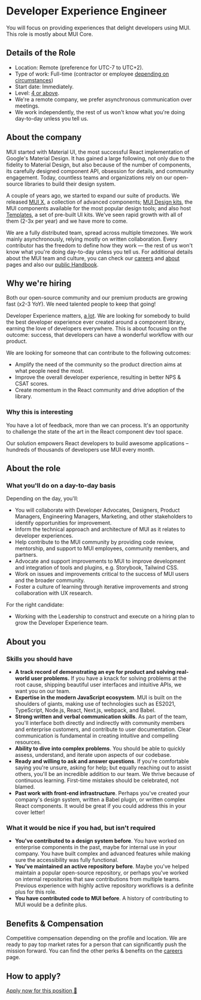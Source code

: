 # Developer Experience Engineer

<p class="description">You will focus on providing experiences that delight developers using MUI. This role is mostly about MUI Core.</p>

## Details of the Role

- Location: Remote (preference for UTC-7 to UTC+2).
- Type of work: Full-time (contractor or employee [depending on circumstances](https://mui-org.notion.site/Hiring-FAQ-64763b756ae44c37b47b081f98915501))
- Start date: Immediately.
- Level: [4 or above](https://docs.google.com/spreadsheets/d/1dDdPD-flNXlgZ0E3ZxVvCDx27RFuhVWJrcfcjNu_I8k/edit#gid=0).
- We're a remote company, we prefer asynchronous communication over meetings.
- We work independently, the rest of us won't know what you're doing day-to-day unless you tell us.

## About the company

MUI started with Material UI, the most successful React implementation of Google's Material Design.
It has gained a large following, not only due to the fidelity to Material Design, but also because of the number of components, its carefully designed component API, obsession for details, and community engagement.
Today, countless teams and organizations rely on our open-source libraries to build their design system.

A couple of years ago, we started to expand our suite of products.
We released [MUI X](/x/), a collection of advanced components; [MUI Design kits](/design-kits/), the MUI components available for the most popular design tools; and also host [Templates](/templates/), a set of pre-built UI kits.
We've seen rapid growth with all of them (2-3x per year) and we have more to come.

We are a fully distributed team, spread across multiple timezones.
We work mainly asynchronously, relying mostly on written collaboration.
Every contributor has the freedom to define how they work — the rest of us won't know what you're doing day-to-day unless you tell us.
For additional details about the MUI team and culture, you can check our [careers](/careers/) and [about](/about/) pages and also our [public Handbook](https://mui-org.notion.site/Handbook-f086d47e10794d5e839aef9dc67f324b).

## Why we're hiring

Both our open-source community and our premium products are growing fast (x2-3 YoY).
We need talented people to keep that going!

Developer Experience matters, [a lot](https://future.a16z.com/the-case-for-developer-experience/).
We are looking for somebody to build the best developer experience ever created around a component library, earning the love of developers everywhere.
This is about focusing on the outcome: success, that developers can have a wonderful workflow with our product.

We are looking for someone that can contribute to the following outcomes:

- Amplify the need of the community so the product direction aims at what people need the most.
- Improve the overall developer experience, resulting in better NPS & CSAT scores.
- Create momentum in the React community and drive adoption of the library.

### Why this is interesting

You have a lot of feedback, more than we can process. It's an opportunity to challenge the state of the art in the React component dev tool space.

Our solution empowers React developers to build awesome applications – hundreds of thousands of developers use MUI every month.

## About the role

### What you'll do on a day-to-day basis

Depending on the day, you'll:

- You will collaborate with Developer Advocates, Designers, Product Managers, Engineering Managers, Marketing, and other stakeholders to identify opportunities for improvement.
- Inform the technical approach and architecture of MUI as it relates to developer experiences.
- Help contribute to the MUI community by providing code review, mentorship, and support to MUI employees, community members, and partners.
- Advocate and support improvements to MUI to improve development and integration of tools and plugins, e.g. Storybook, Tailwind CSS.
- Work on issues and improvements critical to the success of MUI users and the broader community.
- Foster a culture of learning through iterative improvements and strong collaboration with UX research.

For the right candidate:

- Working with the Leadership to construct and execute on a hiring plan to grow the Developer Experience team.

## About you

### Skills you should have

- **A track record of demonstrating an eye for product and solving real-world user problems.** If you have a knack for solving problems at the root cause, shipping beautiful user interfaces and intuitive APIs, we want you on our team.
- **Expertise in the modern JavaScript ecosystem**.
  MUI is built on the shoulders of giants, making use of technologies such as ES2021, TypeScript, Node.js, React, Next.js, webpack, and Babel.
- **Strong written and verbal communication skills**.
  As part of the team, you'll interface both directly and indirectly with community members and enterprise customers, and contribute to user documentation. Clear communication is fundamental in creating intuitive and compelling resources.
- **Ability to dive into complex problems**.
  You should be able to quickly assess, understand, and iterate upon aspects of our codebase.
- **Ready and willing to ask and answer questions**.
  If you're comfortable saying you're unsure, asking for help; but equally reaching out to assist others, you'll be an incredible addition to our team. We thrive because of continuous learning. First-time mistakes should be celebrated, not blamed.
- **Past work with front-end infrastructure**.
  Perhaps you've created your company's design system, written a Babel plugin, or written complex React components.
  It would be great if you could address this in your cover letter!

### What it would be nice if you had, but isn't required

- **You've contributed to a design system before**.
  You have worked on enterprise components in the past, maybe for internal use in your company.
  You have built complex and advanced features while making sure the accessibility was fully functional.
- **You've maintained an active repository before**.
  Maybe you've helped maintain a popular open-source repository, or perhaps you've worked on internal repositories that saw contributions from multiple teams.
  Previous experience with highly active repository workflows is a definite plus for this role.
- **You have contributed code to MUI before**. A history of contributing to MUI would be a definite plus.

## Benefits & Compensation

Competitive compensation depending on the profile and location.
We are ready to pay top market rates for a person that can significantly push the mission forward.
You can find the other perks & benefits on the [careers](/careers/#perks-amp-benefits) page.

## How to apply?

[Apply now for this position 📮](https://airtable.com/shrdqo1Z6srZXGcvh?prefill_Applying+for=Developer%20Experience%20Engineer&prefill_source=mui.com)
